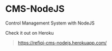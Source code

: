 # CMS-NodeJS
Control Management System with NodeJS


Check it out on Heroku
> https://refiqi-cms-nodejs.herokuapp.com/